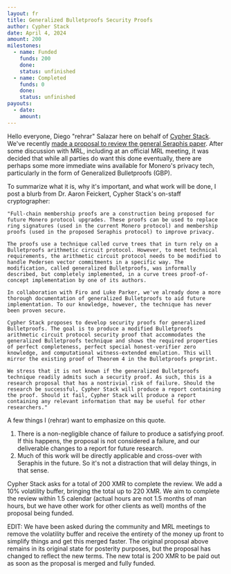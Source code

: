 ```yaml
---
layout: fr
title: Generalized Bulletproofs Security Proofs
author: Cypher Stack
date: April 4, 2024
amount: 200
milestones:
  - name: Funded
    funds: 200
    done:
    status: unfinished
  - name: Completed
    funds: 0
    done:
    status: unfinished
payouts:
  - date:
    amount:
---
```


Hello everyone, Diego "rehrar" Salazar here on behalf of [Cypher Stack](https://cypherstack.com/). We've recently [made a proposal to review the general Seraphis paper](https://repo.getmonero.org/monero-project/ccs-proposals/-/merge_requests/441). After some discussion with MRL, including at an official MRL meeting, it was decided that while all parties do want this done eventually, there are perhaps some more immediate wins available for Monero's privacy tech, particularly in the form of Generalized Bulletproofs (GBP).

To summarize what it is, why it's important, and what work will be done, I post a blurb from Dr. Aaron Feickert, Cypher Stack's on-staff cryptographer:

```
"Full-chain membership proofs are a construction being proposed for future Monero protocol upgrades. These proofs can be used to replace ring signatures (used in the current Monero protocol) and membership proofs (used in the proposed Seraphis protocol) to improve privacy.

The proofs use a technique called curve trees that in turn rely on a Bulletproofs arithmetic circuit protocol. However, to meet technical requirements, the arithmetic circuit protocol needs to be modified to handle Pedersen vector commitments in a specific way. The modification, called generalized Bulletproofs, was informally described, but completely implemented, in a curve trees proof-of-concept implementation by one of its authors.

In collaboration with Firo and Luke Parker, we've already done a more thorough documentation of generalized Bulletproofs to aid future implementation. To our knowledge, however, the technique has never been proven secure.

Cypher Stack proposes to develop security proofs for generalized Bulletproofs. The goal is to produce a modified Bulletproofs arithmetic circuit protocol security proof that accommodates the generalized Bulletproofs technique and shows the required properties of perfect completeness, perfect special honest-verifier zero knowledge, and computational witness-extended emulation. This will mirror the existing proof of Theorem 4 in the Bulletproofs preprint.

We stress that it is not known if the generalized Bulletproofs technique readily admits such a security proof. As such, this is a research proposal that has a nontrivial risk of failure. Should the research be successful, Cypher Stack will produce a report containing the proof. Should it fail, Cypher Stack will produce a report containing any relevant information that may be useful for other researchers."
```

A few things I (rehrar) want to emphasize on this quote.

1. There is a non-negligible chance of failure to produce a satisfying proof. If this happens, the proposal is not considered a failure, and our deliverable changes to a report for future research.
2. Much of this work will be directly applicable and cross-over with Seraphis in the future. So it's not a distraction that will delay things, in that sense.

Cypher Stack asks for a total of 200 XMR to complete the review. We add a 10% volatility buffer, bringing the total up to 220 XMR. We aim to complete the review within 1.5 calendar (actual hours are not 1.5 months of man hours, but we have other work for other clients as well) months of the proposal being funded.

EDIT: We have been asked during the community and MRL meetings to remove the volatility buffer and receive the entirety of the money up front to simplify things and get this merged faster. The original proposal above remains in its original state for posterity purposes, but the proposal has changed to reflect the new terms. The new total is 200 XMR to be paid out as soon as the proposal is merged and fully funded.
